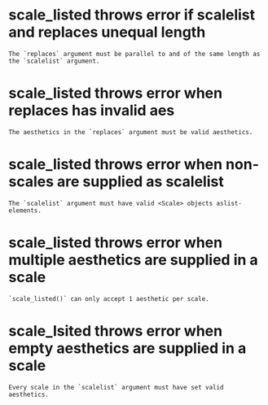 # scale_listed throws error if scalelist and replaces unequal length

    The `replaces` argument must be parallel to and of the same length as the `scalelist` argument.

# scale_listed throws error when replaces has invalid aes

    The aesthetics in the `replaces` argument must be valid aesthetics.

# scale_listed throws error when non-scales are supplied as scalelist

    The `scalelist` argument must have valid <Scale> objects aslist-elements.

# scale_listed throws error when multiple aesthetics are supplied in a scale

    `scale_listed()` can only accept 1 aesthetic per scale.

# scale_lsited throws error when empty aesthetics are supplied in a scale

    Every scale in the `scalelist` argument must have set valid aesthetics.

